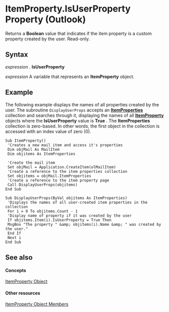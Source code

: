 
# ItemProperty.IsUserProperty Property (Outlook)

Returns a  **Boolean** value that indicates if the item property is a custom property created by the user. Read-only.


## Syntax

 _expression_ . **IsUserProperty**

 _expression_ A variable that represents an **ItemProperty** object.


## Example

The following example displays the names of all properties created by the user. The subroutine  `DisplayUserProps` accepts an **[ItemProperties](34a110ed-6617-72da-1e98-a9773c705b40.md)** collection and searches through it, displaying the names of all **[ItemProperty](3570d1f9-40ed-0a99-f63c-141134418c3b.md)** objects where the **IsUserProperty** value is **True** . The **ItemProperties** collection is zero-based. In other words, the first object in the collection is accessed with an index value of zero (0).


```
Sub ItemProperty() 
 'Creates a new mail item and access it's properties 
 Dim objMail As MailItem 
 Dim objitems As ItemProperties 
 
 'Create the mail item 
 Set objMail = Application.CreateItem(olMailItem) 
 'Create a reference to the item properties collection 
 Set objitems = objMail.ItemProperties 
 'Create a reference to the item property page 
 Call DisplayUserProps(objitems) 
End Sub 
 
Sub DisplayUserProps(ByVal objitems As ItemProperties) 
 'Displays the names of all user-created item properties in the collection 
 For i = 0 To objitems.Count - 1 
 'Display name of property if it was created by the user 
 If objitems.Item(i).IsUserProperty = True Then 
 MsgBox "The property " &amp; objitems(i).Name &amp; " was created by the user." 
 End If 
 Next i 
End Sub
```


## See also


#### Concepts


[ItemProperty Object](3570d1f9-40ed-0a99-f63c-141134418c3b.md)
#### Other resources


[ItemProperty Object Members](0de85516-c8e3-b985-0b7f-3098a0da7f2c.md)
